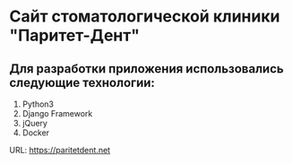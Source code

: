 # Сайт стоматологической клиники "Паритет-Дент"

## Для разработки приложения использовались следующие технологии:
1. Python3
2. Django Framework
3. jQuery
4. Docker

URL: https://paritetdent.net
